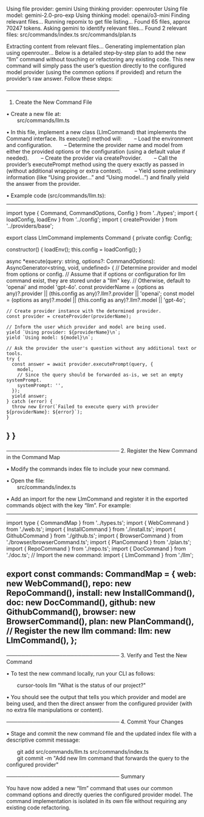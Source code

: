 Using file provider: gemini
Using thinking provider: openrouter
Using file model: gemini-2.0-pro-exp
Using thinking model: openai/o3-mini
Finding relevant files...
Running repomix to get file listing...
Found 65 files, approx 70247 tokens.
Asking gemini to identify relevant files...
Found 2 relevant files:
src/commands/index.ts
src/commands/plan.ts

Extracting content from relevant files...
Generating implementation plan using openrouter...
Below is a detailed step‐by‐step plan to add the new “llm” command without touching or refactoring any existing code. This new command will simply pass the user’s question directly to the configured model provider (using the common options if provided) and return the provider’s raw answer. Follow these steps:

──────────────────────────────
1. Create the New Command File

• Create a new file at:  
  src/commands/llm.ts

• In this file, implement a new class (LlmCommand) that implements the Command interface. Its execute() method will:
  – Load the environment and configuration.
  – Determine the provider name and model from either the provided options or the configuration (using a default value if needed).
  – Create the provider via createProvider.
  – Call the provider’s executePrompt method using the query exactly as passed in (without additional wrapping or extra context).
  – Yield some preliminary information (like “Using provider…” and “Using model…”) and finally yield the answer from the provider.

• Example code (src/commands/llm.ts):

-------------------------------------------------------------
import type { Command, CommandOptions, Config } from '../types';
import { loadConfig, loadEnv } from '../config';
import { createProvider } from '../providers/base';

export class LlmCommand implements Command {
  private config: Config;

  constructor() {
    loadEnv();
    this.config = loadConfig();
  }

  async *execute(query: string, options?: CommandOptions): AsyncGenerator<string, void, undefined> {
    // Determine provider and model from options or config.
    // Assume that if options or configuration for llm command exist, they are stored under a "llm" key.
    // Otherwise, default to 'openai' and model 'gpt-4o'.
    const providerName = (options as any)?.provider || (this.config as any)?.llm?.provider || 'openai';
    const model = (options as any)?.model || (this.config as any)?.llm?.model || 'gpt-4o';

    // Create provider instance with the determined provider.
    const provider = createProvider(providerName);

    // Inform the user which provider and model are being used.
    yield `Using provider: ${providerName}\n`;
    yield `Using model: ${model}\n`;

    // Ask the provider the user's question without any additional text or tools.
    try {
      const answer = await provider.executePrompt(query, {
        model,
        // Since the query should be forwarded as-is, we set an empty systemPrompt.
        systemPrompt: '',
      });
      yield answer;
    } catch (error) {
      throw new Error(`Failed to execute query with provider ${providerName}: ${error}`);
    }
  }
}
-------------------------------------------------------------

──────────────────────────────
2. Register the New Command in the Command Map

• Modify the commands index file to include your new command.

• Open the file:  
  src/commands/index.ts

• Add an import for the new LlmCommand and register it in the exported commands object with the key “llm”. For example:

-------------------------------------------------------------
import type { CommandMap } from '../types.ts';
import { WebCommand } from './web.ts';
import { InstallCommand } from './install.ts';
import { GithubCommand } from './github.ts';
import { BrowserCommand } from './browser/browserCommand.ts';
import { PlanCommand } from './plan.ts';
import { RepoCommand } from './repo.ts';
import { DocCommand } from './doc.ts';
// Import the new command:
import { LlmCommand } from './llm';

export const commands: CommandMap = {
  web: new WebCommand(),
  repo: new RepoCommand(),
  install: new InstallCommand(),
  doc: new DocCommand(),
  github: new GithubCommand(),
  browser: new BrowserCommand(),
  plan: new PlanCommand(),
  // Register the new llm command:
  llm: new LlmCommand(),
};
-------------------------------------------------------------

──────────────────────────────
3. Verify and Test the New Command

• To test the new command locally, run your CLI as follows:

  cursor-tools llm "What is the status of our project?"

• You should see the output that tells you which provider and model are being used, and then the direct answer from the configured provider (with no extra file manipulations or content).

──────────────────────────────
4. Commit Your Changes

• Stage and commit the new command file and the updated index file with a descriptive commit message:

  git add src/commands/llm.ts src/commands/index.ts  
  git commit -m "Add new llm command that forwards the query to the configured provider"

──────────────────────────────
Summary

You have now added a new “llm” command that uses our common command options and directly queries the configured provider model. The command implementation is isolated in its own file without requiring any existing code refactoring.
